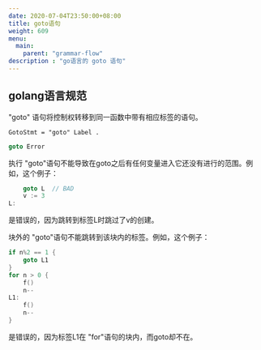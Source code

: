 ```yaml
---
date: 2020-07-04T23:50:00+08:00
title: goto语句
weight: 609
menu:
  main:
    parent: "grammar-flow"
description : "go语言的 goto 语句"
---
```


## golang语言规范

"goto" 语句将控制权转移到同一函数中带有相应标签的语句。

```
GotoStmt = "goto" Label .
```

```go
goto Error
```

执行 "goto"语句不能导致在goto之后有任何变量进入它还没有进行的范围。例如，这个例子：

```go
	goto L  // BAD
	v := 3
L:
```

是错误的，因为跳转到标签L时跳过了v的创建。

块外的 "goto"语句不能跳转到该块内的标签。例如，这个例子：

```go
if n%2 == 1 {
	goto L1
}
for n > 0 {
	f()
	n--
L1:
	f()
	n--
}
```

是错误的，因为标签L1在 "for"语句的块内，而goto却不在。